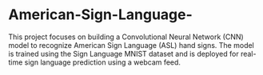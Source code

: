 # American-Sign-Language-
This project focuses on building a Convolutional Neural Network (CNN) model to recognize American Sign Language (ASL) hand signs. The model is trained using the Sign Language MNIST dataset and is deployed for real-time sign language prediction using a webcam feed.
